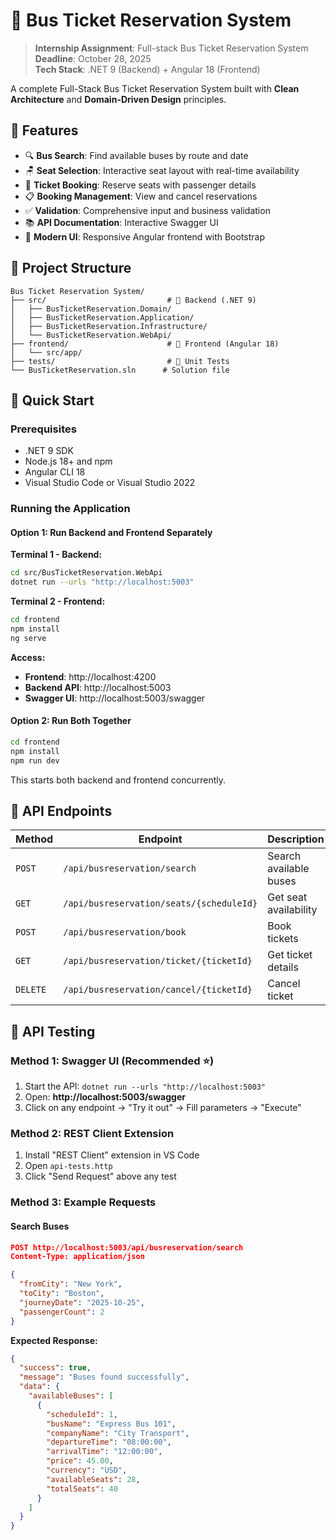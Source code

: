 # 🚌 Bus Ticket Reservation System

> **Internship Assignment**: Full-stack Bus Ticket Reservation System  
> **Deadline**: October 28, 2025  
> **Tech Stack**: .NET 9 (Backend) + Angular 18 (Frontend)

A complete Full-Stack Bus Ticket Reservation System built with **Clean Architecture** and **Domain-Driven Design** principles.

## 🎯 Features

- 🔍 **Bus Search**: Find available buses by route and date
- 🪑 **Seat Selection**: Interactive seat layout with real-time availability
- 🎫 **Ticket Booking**: Reserve seats with passenger details
- 📋 **Booking Management**: View and cancel reservations
- ✅ **Validation**: Comprehensive input and business validation
- 📚 **API Documentation**: Interactive Swagger UI
- 🎨 **Modern UI**: Responsive Angular frontend with Bootstrap

## 📁 Project Structure

```
Bus Ticket Reservation System/
├── src/                           # 🔧 Backend (.NET 9)
│   ├── BusTicketReservation.Domain/
│   ├── BusTicketReservation.Application/
│   ├── BusTicketReservation.Infrastructure/
│   └── BusTicketReservation.WebApi/
├── frontend/                      # 🎨 Frontend (Angular 18)
│   └── src/app/
├── tests/                         # 🧪 Unit Tests
└── BusTicketReservation.sln      # Solution file
```

## 🚀 Quick Start

### Prerequisites
- .NET 9 SDK
- Node.js 18+ and npm
- Angular CLI 18
- Visual Studio Code or Visual Studio 2022

### Running the Application

#### Option 1: Run Backend and Frontend Separately

**Terminal 1 - Backend:**
```bash
cd src/BusTicketReservation.WebApi
dotnet run --urls "http://localhost:5003"
```

**Terminal 2 - Frontend:**
```bash
cd frontend
npm install
ng serve
```

**Access:**
- **Frontend**: http://localhost:4200
- **Backend API**: http://localhost:5003
- **Swagger UI**: http://localhost:5003/swagger

#### Option 2: Run Both Together
```bash
cd frontend
npm install
npm run dev
```

This starts both backend and frontend concurrently.

## 🔌 API Endpoints

| Method | Endpoint | Description | Status |
|--------|----------|-------------|--------|
| `POST` | `/api/busreservation/search` | Search available buses | ✅ Working |
| `GET` | `/api/busreservation/seats/{scheduleId}` | Get seat availability | ✅ Working |
| `POST` | `/api/busreservation/book` | Book tickets | ✅ Working |
| `GET` | `/api/busreservation/ticket/{ticketId}` | Get ticket details | ✅ Working |
| `DELETE` | `/api/busreservation/cancel/{ticketId}` | Cancel ticket | ✅ Working |

## 🧪 API Testing

### Method 1: Swagger UI (Recommended ⭐)
1. Start the API: `dotnet run --urls "http://localhost:5003"`
2. Open: **http://localhost:5003/swagger**
3. Click on any endpoint → "Try it out" → Fill parameters → "Execute"

### Method 2: REST Client Extension
1. Install "REST Client" extension in VS Code
2. Open `api-tests.http`
3. Click "Send Request" above any test

### Method 3: Example Requests

#### Search Buses
```json
POST http://localhost:5003/api/busreservation/search
Content-Type: application/json

{
  "fromCity": "New York",
  "toCity": "Boston",
  "journeyDate": "2025-10-25",
  "passengerCount": 2
}
```

**Expected Response:**
```json
{
  "success": true,
  "message": "Buses found successfully",
  "data": {
    "availableBuses": [
      {
        "scheduleId": 1,
        "busName": "Express Bus 101",
        "companyName": "City Transport",
        "departureTime": "08:00:00",
        "arrivalTime": "12:00:00", 
        "price": 45.00,
        "currency": "USD",
        "availableSeats": 28,
        "totalSeats": 40
      }
    ]
  }
}
```